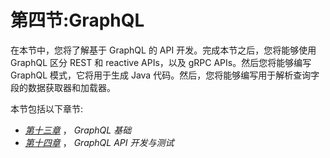 # **第四节:GraphQL**

在本节中，您将了解基于 GraphQL 的 API 开发。完成本节之后，您将能够使用 GraphQL 区分 REST 和 reactive APIs，以及 gRPC APIs。然后您将能够编写 GraphQL 模式，它将用于生成 Java 代码。然后，您将能够编写用于解析查询字段的数据获取器和加载器。

本节包括以下章节:

*   [*第十三章*](B16561_13_Epub_AM.xhtml#_idTextAnchor263) ， *GraphQL 基础*
*   [*第十四章*](B16561_14_Epub_AM.xhtml#_idTextAnchor286) ， *GraphQL API 开发与测试*